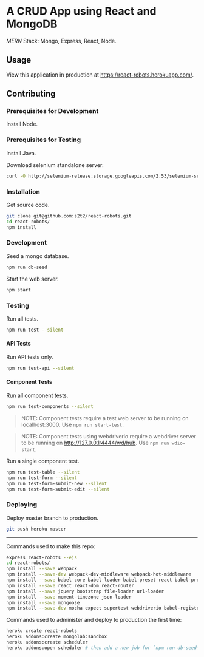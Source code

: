 # A CRUD App using React and MongoDB

*MERN* Stack: Mongo, Express, React, Node.

## Usage

View this application in production at https://react-robots.herokuapp.com/.

## Contributing

### Prerequisites for Development

Install Node.

### Prerequisites for Testing

Install Java.

Download selenium standalone server:

```` sh
curl -O http://selenium-release.storage.googleapis.com/2.53/selenium-server-standalone-2.53.0.jar
````

### Installation

Get source code.

```` sh
git clone git@github.com:s2t2/react-robots.git
cd react-robots/
npm install
````

### Development

Seed a mongo database.

```` sh
npm run db-seed
````

Start the web server.

```` sh
npm start
````

### Testing

Run all tests.

```` sh
npm run test --silent

````

#### API Tests

Run API tests only.

```` sh
npm run test-api --silent
````

#### Component Tests

Run all component tests.

```` sh
npm run test-components --silent
````

> NOTE: Component tests require a test web server to be running on localhost:3000. Use `npm run start-test`.

> NOTE: Component tests using webdriverio require a webdriver server to be running on http://127.0.0.1:4444/wd/hub. Use `npm run wdio-start`.

Run a single component test.

```` sh
npm run test-table --silent
npm run test-form --silent
npm run test-form-submit-new --silent
npm run test-form-submit-edit --silent
````

### Deploying

Deploy master branch to production.

```` sh
git push heroku master
````

<hr />




Commands used to make this repo:

```` sh
express react-robots --ejs
cd react-robots/
npm install --save webpack
npm install --save-dev webpack-dev-middleware webpack-hot-middleware
npm install --save babel-core babel-loader babel-preset-react babel-preset-es2015 style-loader css-loader
npm install --save react react-dom react-router
npm install --save jquery bootstrap file-loader url-loader
npm install --save moment-timezone json-loader
npm install --save mongoose
npm install --save-dev mocha expect supertest webdriverio babel-register babel-preset-es2017
````

Commands used to administer and deploy to production the first time:

```` sh
heroku create react-robots
heroku addons:create mongolab:sandbox
heroku addons:create scheduler
heroku addons:open scheduler # then add a new job for `npm run db-seed-production` to run hourly
````
